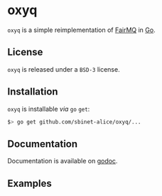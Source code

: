 # oxyq

`oxyq` is a simple reimplementation of [FairMQ](https://github.com/FairRootGroup/FairRoot/tree/master/fairmq) in [Go](https://golang.org).

## License

`oxyq` is released under a `BSD-3` license.

## Installation

`oxyq` is installable _via_ `go` `get`:

```sh
$> go get github.com/sbinet-alice/oxyq/...
```

## Documentation

Documentation is available on [godoc](https://godoc.org/github.com/sbinet-alice/oxyq).

## Examples

